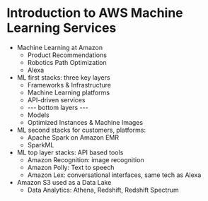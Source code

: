 # Introduction to AWS Machine Learning Services
* Machine Learning at Amazon
  * Product Recommendations
  * Robotics Path Optimization
  * Alexa
* ML first stacks: three key layers
  * Frameworks & Infrastructure
  * Machine Learning platforms
  * API-driven services
  * --- bottom layers ---
  * Models
  * Optimized Instances & Machine Images
* ML second stacks for customers, platforms:
  * Apache Spark on Amazon EMR
  * SparkML
* ML top layer stacks: API based tools
  * Amazon Recognition: image recognition
  * Amazon Polly: Text to speech
  * Amazon Lex: conversational interfaces, same tech as Alexa
* Amazon S3 used as a Data Lake
  * Data Analytics: Athena, Redshift, Redshift Spectrum
